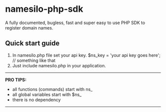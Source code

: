 # namesilo-php-sdk
A fully documented, bugless, fast and super easy to use PHP SDK to register domain names.


## Quick start guide

1. In namesilo.php file set your api key.
   $ns_key = 'your api key goes here'; // something like that
2. Just include namesilo.php in your application.


----
**PRO TIPS:**
- all functions (commands) start with ns_
- all global variables start with $ns_
- there is no dependency
----



